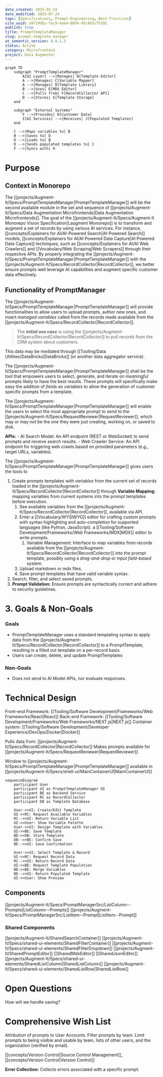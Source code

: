 ```yaml
---
date_created: 2025-02-24
date_modified: 2025-07-24
tags: [Specifications, Prompt-Engineering, Best-Practices]
site_uuid: a9719dbc-fac9-4ae4-8694-45c4b2cf5392
publish: true
title: PromptTemplateManager
slug: prompt-template-manager
at_semantic_version: 0.0.1.3
status: Active
category: Microfrontend
project: Data Augmenter
---
```


```mermaid
graph TD
    subgraph "PromptTemplateManager"
        A[UI Layer] -->|Manages| B[Template Editor]
        A -->|Manages| C[Variable Mapper]
        A -->|Manages| D[Template Library]
        B -->|Uses| E[MDX Editor]
        C -->|Pulls from| F[RecordCollector API]
        D -->|Stores| G[Template Storage]
    end
    
    subgraph "External Systems"
        F -->|Provides| H[Customer Data]
        I[AI Services] -->|Receives| J[Populated Templates]
    end
    
    C -->|Maps variables to| B
    B -->|Saves to| D
    D -->|Loads to| B
    D -->|Sends populated templates to| I
    F -->|Syncs with| H
```

# Purpose

## Context in Monorepo

The [[projects/Augment-It/Specs/PromptTemplateManager|PromptTemplateManager]] will be the second available module in the set and sequence of [[projects/Augment-It/Specs/Data Augmentation Microfrontends|Data Augmentation Microfrontends]]. The goal of the [[projects/Augment-It/Specs/Augment-It Monorepo Vision Specification|Laugment Monorepo]] is to transform and augment a set of records by using various AI services.  For instance, [[concepts/Explainers for AI/AI-Powered Search|AI-Powered Search]] models, [[concepts/Explainers for AI/AI Powered Data Capture|AI Powered Data Capture]] techniques, such as [[concepts/Explainers for AI/AI Web Crawlers]] and [[Vocabulary/Web Scraping|Web Scrapers]] through their respective APIs. By properly integrating the [[projects/Augment-It/Specs/PromptTemplateManager|PromptTemplateManager]] with the [[projects/Augment-It/Specs/RecordCollector|RecordCollector]], we better ensure prompts well leverage AI capabilities and augment specific customer data effectively.

## Functionality of PromptManager

The [[projects/Augment-It/Specs/PromptTemplateManager|PromptTemplateManager]] will provide functionalities to allow users to upload prompts, author new ones, and insert _managed variables_ called from the records made available from the [[projects/Augment-It/Specs/RecordCollector|RecordCollector]]. 

> The **_initial use case_** is using the [[projects/Augment-It/Specs/RecordCollector|RecordCollector]] to pull records from the CRM system about customers.  

This data may be mediated through [[Tooling/Data Utilities/DataBricks|DataBricks]] (or another data aggregator service).

The [[projects/Augment-It/Specs/PromptTemplateManager|PromptTemplateManager]] shall be the tool that empowers users to select,  generate, and iterate on _meaningful_ prompts likely to have the best results.  These prompts will specifically make easy the addition of  _fields as variables_ to allow the generation of customer specific prompts from a template. 

The [[projects/Augment-It/Specs/PromptTemplateManager|PromptTemplateManager]] will enable the users to select the most appropriate prompt to send to the [[projects/Augment-It/Specs/RequestReviewer|RequestReviewer]], which may or may not be the one they were just creating, working on, or saved to disk. 

**APIs:**
        - AI Search Model: An API endpoint (REST or WebSocket) to send prompts and receive search results.
        - Web Crawler Service: An API endpoint for triggering web crawls based on provided parameters (e.g., target URLs, variables).

The [[projects/Augment-It/Specs/PromptTemplateManager|PromptTemplateManager]] gives users the tools to 
1) Create prompts templates _with variables_ from the current set of records loaded in the [[projects/Augment-It/Specs/RecordCollector|RecordCollector]] through **Variable Mapping:** mapping variables from current systems into the prompt templates before execution.
	1) See available variables from the [[projects/Augment-It/Specs/RecordCollector|RecordCollector]], available via API.  
	2) Enter a [[Vocabulary/WYSIWYG]] editor for crafting custom prompts with syntax highlighting and auto-completion for supported languages (like Python, JavaScript). a [[Tooling/Software Development/Frameworks/Web Frameworks/MDX|MDX]] editor to write prompts. 
		1) Variable Management: Interface to map variables from records available from the [[projects/Augment-It/Specs/RecordCollector|RecordCollector]] into the prompt template, possibly using a _drag-and-drop_ or _input field-based_ system.
	3) Upload markdown or mdx files.
	4) Save prompt templates that have valid variable syntax. 
2) Search, filter, and select saved prompts. 
3) **Prompt Validation:** Ensure prompts are syntactically correct and adhere to security guidelines.


# 3. Goals & Non-Goals  
### Goals  
- PromptTemplateManager uses a standard templating syntax to apply data from the [[projects/Augment-It/Specs/RecordCollector|RecordCollector]] to a PromptTemplate, resulting in a filled out template on a per-record basis. 
- Users can create, delete, and update PromptTemplates
  
### Non-Goals  
- Does not send to AI Model APIs, nor evaluate responses. 


# Technical Design
 
Front-end Framework: [[Tooling/Software Development/Frameworks/Web Frameworks/React|React]]
Back-end Framework: [[Tooling/Software Development/Frameworks/Web Frameworks/NEXT.js|NEXT.js]]
Container system: [[Tooling/Software Development/Developer Experience/DevOps/Docker|Docker]]

Pulls data from: [[projects/Augment-It/Specs/RecordCollector|RecordCollector]]
Makes prompts available for [[projects/Augment-It/Specs/RequestReviewer|RequestReviewer]]

Window to [[projects/Augment-It/Specs/PromptTemplateManager|PromptTemplateManager]] available in [[projects/Augment-It/Specs/shell-ui/MainContainerUI|MainContainerUI]]


```mermaid
sequenceDiagram
    participant User
    participant UI as PromptTemplateManager UI
    participant BE as Backend Service
    participant RC as RecordCollector
    participant DB as Template Database
    
    User->>UI: Create/Edit Template
    UI->>RC: Request Available Variables
    RC-->>UI: Return Variable List
    UI->>User: Show Variable Palette
    User->>UI: Design Template with Variables
    UI->>BE: Save Template
    BE->>DB: Store Template
    DB-->>BE: Confirm Save
    BE-->>UI: Save Confirmation
    
    User->>UI: Select Template & Record
    UI->>RC: Request Record Data
    RC-->>UI: Return Record Data
    UI->>BE: Request Template Population
    BE->>BE: Merge Variables
    BE-->>UI: Return Populated Template
    UI->>User: Show Preview
```


## Components
[[projects/Augment-It/Specs/PromptManagerSrc/ListColumn--Prompts|ListColumn--Prompts]]
[[projects/Augment-It/Specs/PromptManagerSrc/ListItem--Prompt|ListItem--Prompt]]

### Shared Components
[[projects/Augment-It/SharedSearchContainer]]
[[projects/Augment-It/Specs/shared-ui-elements/SharedFilterContainer]]
[[projects/Augment-It/Specs/shared-ui-elements/SharedFilterDropdown]]
[[projects/Augment-It/SharedPromptEditor]]
	[[SharedMdxEditor]]
	[[SharedJsonEditor]]
[[projects/Augment-It/Specs/shared-ui-elements/SharedListColumn|SharedListColumn]]
[[projects/Augment-It/Specs/shared-ui-elements/SharedListRow|SharedListRow]]

# Open Questions
How will we handle saving? 

# Comprehensive Wish List

Attribution of prompts to User Accounts.  Filter prompts by team.  Limit prompts to being visible and usable by team, lists of other users, and the organization (verified by email).

[[concepts/Version Control|Source Control Management]], [[concepts/Version Control|Version Control]]

**Error Collection:** Collects errors associated with a specific prompt. 



